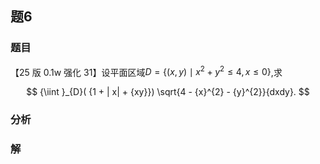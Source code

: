 ## 题6
### 题目
【25 版 0.1w 强化 31】设平面区域$D = \{  {( {x, y})  \mid  {x}^{2} + {y}^{2} \leq  4, x \leq  0}\}$,求

$$
{\iint }_{D}( {1 + | x|  + {xy}}) \sqrt{4 - {x}^{2} - {y}^{2}}{dxdy}.
$$
### 分析

### 解